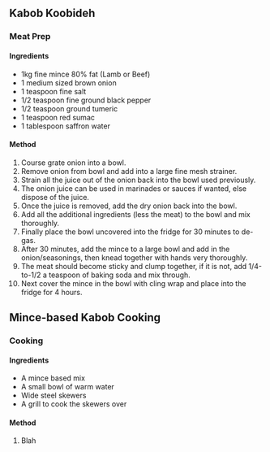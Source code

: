 ## Kabob Koobideh

### Meat Prep

#### Ingredients

* 1kg fine mince 80% fat (Lamb or Beef)
* 1 medium sized brown onion
* 1 teaspoon fine salt
* 1/2 teaspoon fine ground black pepper
* 1/2 teaspoon ground tumeric
* 1 teaspoon red sumac
* 1 tablespoon saffron water

#### Method

1. Course grate onion into a bowl.
1. Remove onion from bowl and add into a large fine mesh strainer.
1. Strain all the juice out of the onion back into the bowl used previously.
1. The onion juice can be used in marinades or sauces if wanted, else dispose of the juice.
1. Once the juice is removed, add the dry onion back into the bowl.
1. Add all the additional ingredients (less the meat) to the bowl and mix thoroughly.
1. Finally place the bowl uncovered into the fridge for 30 minutes to de-gas.
1. After 30 minutes, add the mince to a large bowl and add in the onion/seasonings, then knead together with hands very thoroughly.
1. The meat should become sticky and clump together, if it is not, add 1/4-to-1/2 a teaspoon of baking soda and mix through.
1. Next cover the mince in the bowl with cling wrap and place into the fridge for 4 hours.



## Mince-based Kabob Cooking

### Cooking

#### Ingredients

* A mince based mix
* A small bowl of warm water
* Wide steel skewers
* A grill to cook the skewers over

#### Method

1. Blah
